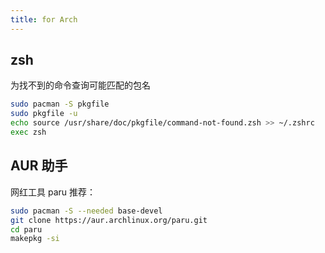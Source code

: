```yaml
---
title: for Arch
---
```


## zsh

为找不到的命令查询可能匹配的包名

```bash
sudo pacman -S pkgfile
sudo pkgfile -u
echo source /usr/share/doc/pkgfile/command-not-found.zsh >> ~/.zshrc
exec zsh
```

## AUR 助手

网红工具 paru 推荐：

```bash
sudo pacman -S --needed base-devel
git clone https://aur.archlinux.org/paru.git
cd paru
makepkg -si
```
